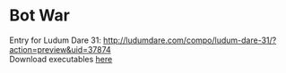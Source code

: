 # Bot War
Entry for Ludum Dare 31: http://ludumdare.com/compo/ludum-dare-31/?action=preview&uid=37874  
Download executables [here](https://github.com/Aggrathon/LudumDare31/releases)
